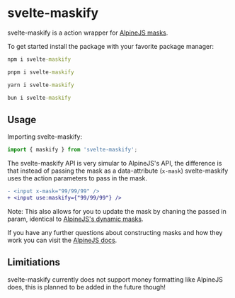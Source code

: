 # svelte-maskify

svelte-maskify is a action wrapper for [AlpineJS masks](https://alpinejs.dev/plugins/mask).

To get started install the package with your favorite package manager:
```cmd
npm i svelte-maskify
```

```cmd
pnpm i svelte-maskify
```

```cmd
yarn i svelte-maskify
```

```cmd
bun i svelte-maskify
```

## Usage

Importing svelte-maskify:
```js
import { maskify } from 'svelte-maskify';
```

The svelte-maskify API is very simular to AlpineJS's API, the difference is that instead of passing the mask as a data-attribute (``x-mask``) svelte-maskify uses the action parameters to pass in the mask.
```diff
- <input x-mask="99/99/99" />
+ <input use:maskify={"99/99/99"} />
```
Note: This also allows for you to update the mask by chaning the passed in param, identical to [AlpineJS's dynamic masks](https://alpinejs.dev/plugins/mask#mask-functions).

If you have any further questions about constructing masks and how they work you can visit the [AlpineJS docs](https://alpinejs.dev/plugins/mask).

## Limitiations

svelte-maskify currently does not support money formatting like AlpineJS does, this is planned to be added in the future though!
